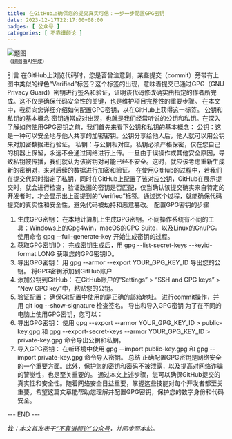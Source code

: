 ```yaml
---
title: 在GitHub上确保您的提交真实可信：一步一步配置GPG密钥
date: 2023-12-17T22:17:00+08:00
badges: [ 公众号 ]
categories: [ 不靠谱颜论 ]
---
```


<div class="p-3 text-center">
  <img class="img-fluid" src="/images/2023/1217/01.png" alt="题图" style="max-width:640px">
  <div><small>（题图由AI生成）</small></div>
</div>

引言
在GitHub上浏览代码时，您是否曾注意到，某些提交（commit）旁带有上图中类似的绿色“Verified”标签？这个标签的出现，意味着提交已通过GPG（GNU Privacy Guard）密钥进行签名和验证，证明该代码修改确实由指定的作者所完成。这不仅是确保代码安全性的关键，也是维护项目完整性的重要步骤。
在本文中，我将向您详细介绍如何配置GPG密钥，以在GitHub上获得这一标签。
公钥和私钥的基本概念
密钥通常成对出现，也就是我们经常听说的公钥和私钥。在深入了解如何使用GPG密钥之前，我们首先来看下公钥和私钥的基本概念：
公钥：这是一种可以安全地与他人共享的加密密钥。公钥分享给他人后，他人就可以用公钥来对加密数据进行验证。
私钥：与公钥相对应，私钥必须严格保密，仅在您自己的机器上保留，永远不会通过网络进行上传。一旦由于误操作或其他安全原因，导致私钥被传播，我们就认为该密钥对可能已经不安全。这时，就应该考虑重新生成新的密钥对，来对后续的数据进行加密和验证。
在使用GitHub的过程中，若我们在提交代码时指定了私钥，同时在GitHub上配置了该对应公钥，GitHub在展示提交时，就会进行检查，验证数据的密钥是否匹配，仅当确认该提交确实来自特定的开发者时，才会显示出上面提到的“Verified”标签。通过这个过程，就能确保代码提交的真实性和安全性，避免代码被劫持和恶意篡改。
配置GPG密钥的步骤
1. 生成GPG密钥：
在本地计算机上生成GPG密钥。不同操作系统有不同的工具：Windows上的Gpg4win，macOS的GPG Suite，以及Linux的GnuPG。
使用命令 gpg --full-generate-key 开始生成密钥的过程。
2. 获取GPG密钥ID：
完成密钥生成后，用 gpg --list-secret-keys --keyid-format LONG 获取您的GPG密钥ID。
3. 导出GPG密钥：
用 gpg --armor --export YOUR_GPG_KEY_ID 导出您的公钥。
将GPG密钥添加到GitHub账户
1. 添加公钥到GitHub：
在GitHub账户的“Settings” > “SSH and GPG keys” > “New GPG key”中，粘贴您的公钥。
2. 验证配置：
确保Git配置中使用的是正确的邮箱地址。
进行commit操作，并用 git log --show-signature 检查签名。
导出和导入GPG密钥
为了在不同的电脑上使用GPG密钥，您可以：
1. 导出GPG密钥：
使用 gpg --export --armor YOUR_GPG_KEY_ID > public-key.gpg 和 gpg --export-secret-keys --armor YOUR_GPG_KEY_ID > private-key.gpg 命令导出公钥和私钥。
2. 导入GPG密钥：
在新环境中使用 gpg --import public-key.gpg 和 gpg --import private-key.gpg 命令导入密钥。
总结
正确配置GPG密钥是网络安全的一个重要方面。此外，保护您的密钥和密码不被泄露，以及提高对网络诈骗的警觉性，也是至关重要的。
通过本文上述步骤，您可以确保GitHub提交的真实性和安全性。随着网络安全日益重要，掌握这些技能对每个开发者都至关重要。希望这篇文章能帮助您理解并配置GPG密钥，保护您的数字身份和代码安全。

<div class="p-5 text-center">--- END ---</div>

<i><b>注：</b>本文首发表于[“不靠谱颜论”公众号](https://mp.weixin.qq.com/s/mPxu4d7z65trQ49jWtyzig)，并同步至本站。</i>
